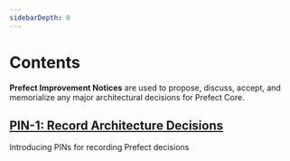 ```yaml
---
sidebarDepth: 0
---
```


# Contents

**Prefect Improvement Notices** are used to propose, discuss, accept, and memorialize any major architectural decisions for Prefect Core.

## [PIN-1: Record Architecture Decisions](1-record-architecture-decisions.md)

Introducing PINs for recording Prefect decisions
